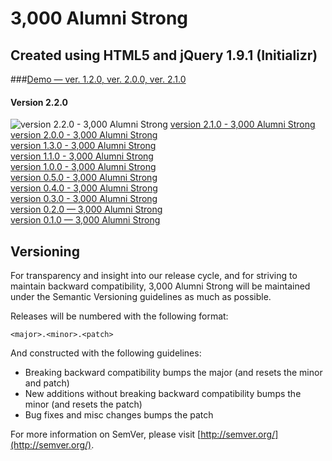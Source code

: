 3,000 Alumni Strong
===================

## Created using HTML5 and jQuery 1.9.1 (Initializr)

###[Demo — ver. 1.2.0, ver. 2.0.0, ver. 2.1.0](http://kkirsche.github.io/3-000_Alumni_Strong/)

#### Version 2.2.0
![version 2.2.0 - 3,000 Alumni Strong](http://i.imgur.com/rhNm1no.jpg "3,000 Alumni Strong")
[version 2.1.0 - 3,000 Alumni Strong](http://i.imgur.com/4lTMYyo.jpg "3,000 Alumni Strong")<br />
[version 2.0.0 - 3,000 Alumni Strong](http://i.imgur.com/CIoDykC.jpg "3,000 Alumni Strong")<br />
[version 1.3.0 - 3,000 Alumni Strong](http://i.imgur.com/z0hHNpY.jpg "3,000 Alumni Strong")<br />
[version 1.1.0 - 3,000 Alumni Strong](http://i.imgur.com/JcG4qBI.jpg "3,000 Alumni Strong")<br />
[version 1.0.0 - 3,000 Alumni Strong](http://i.imgur.com/ldtkprf.jpg "3,000 Alumni Strong")<br />
[version 0.5.0 - 3,000 Alumni Strong](http://i.imgur.com/ycPNk67.jpg "3,000 Alumni Strong")<br />
[version 0.4.0 - 3,000 Alumni Strong](http://i.imgur.com/0FnBthK.jpg "3,000 Alumni Strong")<br />
[version 0.3.0 - 3,000 Alumni Strong](http://i.imgur.com/W1sdlmw.jpg "3,000 Alumni Strong")<br />
[version 0.2.0 — 3,000 Alumni Strong](http://i.imgur.com/SrrG093.jpg "3,000 Alumni Strong")<br />
[version 0.1.0 — 3,000 Alumni Strong](http://i.imgur.com/ctigLrQ.jpg "3,000 Alumni Strong")

## Versioning

For transparency and insight into our release cycle, and for striving to maintain backward compatibility, 3,000 Alumni Strong will be maintained under the Semantic Versioning guidelines as much as possible.

Releases will be numbered with the following format:

`<major>.<minor>.<patch>`

And constructed with the following guidelines:

* Breaking backward compatibility bumps the major (and resets the minor and patch)
* New additions without breaking backward compatibility bumps the minor (and resets the patch)
* Bug fixes and misc changes bumps the patch

For more information on SemVer, please visit [http://semver.org/](http://semver.org/).